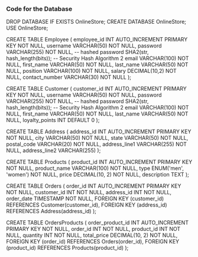 ### Code for the Database ### 
DROP DATABASE IF EXISTS OnlineStore;
CREATE DATABASE OnlineStore;
USE OnlineStore;

CREATE TABLE Employee (
    employee_id INT AUTO_INCREMENT PRIMARY KEY NOT NULL,
    username VARCHAR(50) NOT NULL,
    password VARCHAR(255) NOT NULL, -- hashed password SHA2(str, hash_length(bits)); 
-- Security Hash Algorithm 2
    email VARCHAR(100) NOT NULL,
    first_name VARCHAR(50) NOT NULL,
    last_name VARCHAR(50) NOT NULL,
    position VARCHAR(100) NOT NULL,
    salary DECIMAL(10,2) NOT NULL,
    contact_number VARCHAR(30) NOT NULL
);

CREATE TABLE Customer (
    customer_id INT AUTO_INCREMENT PRIMARY KEY NOT NULL,
    username VARCHAR(50) NOT NULL,
    password VARCHAR(255) NOT NULL, -- hashed password SHA2(str, hash_length(bits)); 
-- Security Hash Algorithm 2
    email VARCHAR(100) NOT NULL,
    first_name VARCHAR(50) NOT NULL,
    last_name VARCHAR(50) NOT NULL,
    loyalty_points INT DEFAULT 0
);

CREATE TABLE Address (
    address_id INT AUTO_INCREMENT PRIMARY KEY NOT NULL,
    city VARCHAR(50) NOT NULL,
    state VARCHAR(50) NOT NULL,
    postal_code VARCHAR(20) NOT NULL,
    address_line1 VARCHAR(255) NOT NULL,
    address_line2 VARCHAR(255)
);

CREATE TABLE Products (
    product_id INT AUTO_INCREMENT PRIMARY KEY NOT NULL,
    product_name VARCHAR(100) NOT NULL,
    type ENUM('men', 'women') NOT NULL,
    price DECIMAL(10, 2) NOT NULL,
    description TEXT
);

CREATE TABLE Orders (
    order_id INT AUTO_INCREMENT PRIMARY KEY NOT NULL,
    customer_id INT NOT NULL,
    address_id INT NOT NULL,
    order_date TIMESTAMP NOT NULL,
    FOREIGN KEY (customer_id) REFERENCES Customer(customer_id),
    FOREIGN KEY (address_id) REFERENCES Address(address_id)
);

CREATE TABLE OrdersProducts (
    order_product_id INT AUTO_INCREMENT PRIMARY KEY NOT NULL,
    order_id INT NOT NULL,
    product_id INT NOT NULL,
    quantity INT NOT NULL,
    total_price DECIMAL(10, 2) NOT NULL,
    FOREIGN KEY (order_id) REFERENCES Orders(order_id),
    FOREIGN KEY (product_id) REFERENCES Products(product_id)
);